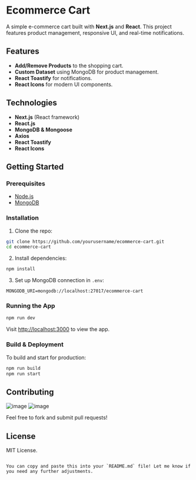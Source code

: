 # Ecommerce Cart

A simple e-commerce cart built with **Next.js** and **React**. This project features product management, responsive UI, and real-time notifications.

## Features

- **Add/Remove Products** to the shopping cart.
- **Custom Dataset** using MongoDB for product management.
- **React Toastify** for notifications.
- **React Icons** for modern UI components.

## Technologies

- **Next.js** (React framework)
- **React.js**
- **MongoDB & Mongoose**
- **Axios**
- **React Toastify**
- **React Icons**

## Getting Started

### Prerequisites

- [Node.js](https://nodejs.org/)
- [MongoDB](https://www.mongodb.com/)

### Installation

1. Clone the repo:

```bash
git clone https://github.com/yourusername/ecommerce-cart.git
cd ecommerce-cart
```

2. Install dependencies:

```bash
npm install
```

3. Set up MongoDB connection in `.env`:

```env
MONGODB_URI=mongodb://localhost:27017/ecommerce-cart
```

### Running the App

```bash
npm run dev
```

Visit [http://localhost:3000](http://localhost:3000) to view the app.

### Build & Deployment

To build and start for production:

```bash
npm run build
npm run start
```

## Contributing

![image](https://github.com/user-attachments/assets/215f5b11-cd80-4d63-8ba2-1c08fb8a070d)
![image](https://github.com/user-attachments/assets/3d3d3f83-b4cb-4a77-8af7-0abfdd4da673)

Feel free to fork and submit pull requests!

## License

MIT License.
```

You can copy and paste this into your `README.md` file! Let me know if you need any further adjustments.
